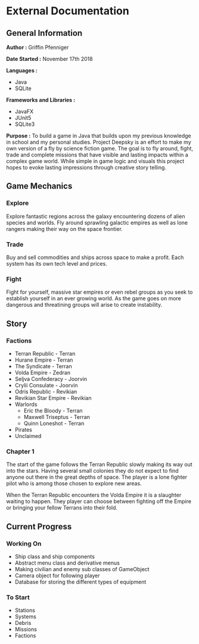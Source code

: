 # External Documentation

## General Information

**Author :**
Griffin Pfenniger

**Date Started :**
November 17th 2018

**Languages :**

* Java
* SQLite

**Frameworks and Libraries :**

* JavaFX
* JUnit5
* SQLite3

**Purpose :**
To build a game in Java that builds upon
my previous knowledge in school and my personal
studies. Project Deepsky is an effort to 
make my own version of a fly by science fiction
game. The goal is to fly around, fight, trade
and complete missions that have visible and lasting
impacts within a complex game world. While
simple in game logic and visuals this project
hopes to evoke lasting impressions through
creative story telling.


## Game Mechanics

### Explore

Explore fantastic regions across the galaxy
encountering dozens of alien species and worlds.
Fly around sprawling galactic empires as well
as lone rangers making their way on the space
frontier.

### Trade

Buy and sell commodities and ships across
space to make a profit. Each system has its
own tech level and prices.

### Fight

Fight for yourself, massive star empires or even
rebel groups as you seek to establish yourself 
in an ever growing world. As the game goes on
more dangerous and threatining groups will arise
to create instability.

## Story

### Factions

* Terran Republic - Terran
* Hurane Empire - Terran
* The Syndicate - Terran
* Volda Empire - Zedran
* Seljva Confederacy - Joorvin
* Crylii Consulate - Joorvin
* Odris Republic - Revikian
* Revikian Star Empire - Revikian
* Warlords
	* Eric the Bloody - Terran
	* Maxwell Triseptus - Terran
	* Quinn Loneshot - Terran
* Pirates
* Unclaimed

### Chapter 1

The start of the game follows the Terran
Republic slowly making its way out into the
stars. Having several small colonies they
do not expect to find anyone out there in
the great depths of space. The player is a lone
fighter pilot who is among those chosen to 
explore new areas.

When the Terran Republic encounters the Volda
Empire it is a slaughter waiting to happen. 
They player can choose between fighting off the
Empire or bringing your fellow Terrans into their
fold.

## Current Progress

### Working On

* Ship class and ship components
* Abstract menu class and derivative menus
* Making civilian and enemy sub classes of GameObject
* Camera object for following player
* Database for storing the different types of equipment

### To Start
* Stations
* Systems
* Debris
* Missions
* Factions